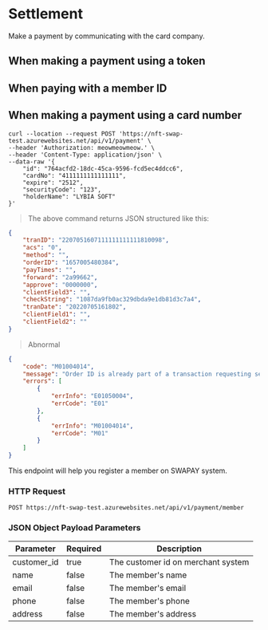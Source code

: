 # Settlement

Make a payment by communicating with the card company.

## When making a payment using a token

## When paying with a member ID

## When making a payment using a card number

```shell
curl --location --request POST 'https://nft-swap-test.azurewebsites.net/api/v1/payment' \
--header 'Authorization: meowmeowmeow.' \
--header 'Content-Type: application/json' \
--data-raw '{
    "id": "764acfd2-18dc-45ca-9596-fcd5ec4ddcc6",
    "cardNo": "4111111111111111",
    "expire": "2512",
    "securityCode": "123",
    "holderName": "LYBIA SOFT"
}'
```

> The above command returns JSON structured like this:

```json
{
    "tranID": "2207051607111111111111810098",
    "acs": "0",
    "method": "",
    "orderID": "1657005480384",
    "payTimes": "",
    "forward": "2a99662",
    "approve": "0000000",
    "clientField3": "",
    "checkString": "1087da9fb0ac329dbda9e1db81d3c7a4",
    "tranDate": "20220705161802",
    "clientField1": "",
    "clientField2": ""
}
```
> Abnormal

```json
{
    "code": "M01004014",
    "message": "Order ID is already part of a transaction requesting settlement",
    "errors": [
        {
            "errInfo": "E01050004",
            "errCode": "E01"
        },
        {
            "errInfo": "M01004014",
            "errCode": "M01"
        }
    ]
}
```
This endpoint will help you register a member on SWAPAY system.

### HTTP Request

`POST https://nft-swap-test.azurewebsites.net/api/v1/payment/member`

### JSON Object Payload Parameters

Parameter | Required | Description
--------- | -------- | -----------
customer_id | true | The customer id on merchant system 
name | false | The member's name 
email | false | The member's email 
phone | false | The member's phone 
address | false | The member's address 
